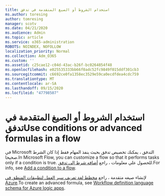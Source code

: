 ```yaml
---
title: استخدام الشروط أو الصيغ المتقدمة في تدفق
ms.author: toresing
author: tomresing
manager: scotv
ms.date: 04/21/2020
ms.audience: Admin
ms.topic: article
ms.service: o365-administration
ROBOTS: NOINDEX, NOFOLLOW
localization_priority: Normal
ms.collection: Adm_O365
ms.custom: ''
ms.assetid: c25cae12-c04d-43ac-b26f-bc0264854f48
ms.openlocfilehash: e025535333bb66f0adc52fc9849f015ddf301cb3
ms.sourcegitcommit: c6692ce0fa1358ec3529e59ca0ecdfdea4cdc759
ms.translationtype: MT
ms.contentlocale: ar-SA
ms.lasthandoff: 09/15/2020
ms.locfileid: "47798507"
---
```

# <a name="use-conditions-or-advanced-formulas-in-a-flow"></a><span data-ttu-id="520da-102">استخدام الشروط أو الصيغ المتقدمة في تدفق</span><span class="sxs-lookup"><span data-stu-id="520da-102">Use conditions or advanced formulas in a flow</span></span>

<span data-ttu-id="520da-103">في Microsoft التدفق ، يمكنك تخصيص تدفق بحيث ينفذ المهام فقط إذا كان الشرط صحيحا.</span><span class="sxs-lookup"><span data-stu-id="520da-103">In Microsoft Flow, you can customize a flow so that it performs tasks only if a condition is true.</span></span> <span data-ttu-id="520da-104">للحصول علي معلومات ، راجع [أضافه شرط إلى تدفق](https://go.microsoft.com/fwlink/?linkid=872112).</span><span class="sxs-lookup"><span data-stu-id="520da-104">For info, see [Add a condition to a flow](https://go.microsoft.com/fwlink/?linkid=872112).</span></span>
  
<span data-ttu-id="520da-105">لإنشاء صيغه متقدمة ، راجع [مخطط لغة تعريف سير العمل لتطبيقات المنطق في Azure](https://aka.ms/logicexpressions).</span><span class="sxs-lookup"><span data-stu-id="520da-105">To create an advanced formula, see [Workflow definition language schema for Azure logic apps](https://aka.ms/logicexpressions).</span></span>
  

